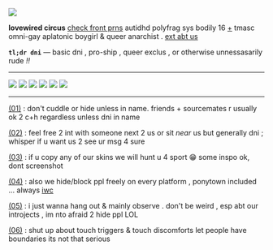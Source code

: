 
![](https://i.postimg.cc/3rqkxLRC/banner.png)

__lovewired circus__ [check front prns](https://pluralkit.xyz/f/pnysa) autidhd polyfrag sys bodily 16 [+](https://pronouns.cc/@malewife) tmasc omni-gay aplatonic boygirl & queer anarchist . [ext abt us](https://bundlrs.cc/artists)

**`tl;dr dni`** — basic dni , pro-ship , queer exclus , or otherwise unnessasarily rude *!!*

---

![](https://i.postimg.cc/cCMnzvcW/artist.gif) ![](https://i.postimg.cc/XJKHj0gH/nonhu.gif) ![](https://i.postimg.cc/nL2kHjpt/8.gif) ![](https://i.postimg.cc/QCpQr4hR/brainfog.gif) ![](https://i.postimg.cc/xT4ymw3K/reality.gif) ![](https://i.postimg.cc/X7cRQG2c/beauty.gif)

---

[(01)]() : don't cuddle or hide unless in name. friends + sourcemates r usually ok 2 c+h regardless unless dni in name

[(02)]() : feel free 2 int with someone next 2 us or sit *near* us but generally dni ; whisper if u want us 2 see ur msg 4 sure

[(03)]() : if u copy any of our skins we will hunt u 4 sport 😁 some inspo ok, dont screenshot

[(04)]() : also we hide/block ppl freely on every platform , ponytown included ... always [iwc](https://www.urbandictionary.com/define.php?term=IWC) 

[(05)]() : i just wanna hang out & mainly observe . don't be weird , esp abt our introjects , im nto afraid 2 hide ppl LOL

[(06)]() : shut up about touch triggers & touch discomforts let people have boundaries its not that serious
